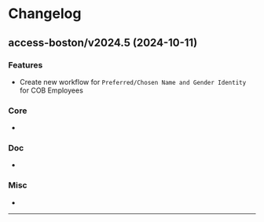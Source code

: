 # Changelog

## access-boston/v2024.5 (2024-10-11)

### Features

- Create new workflow for `Preferred/Chosen Name and Gender Identity` for COB Employees

### Core
- 

### Doc
- 

### Misc
- 

---
